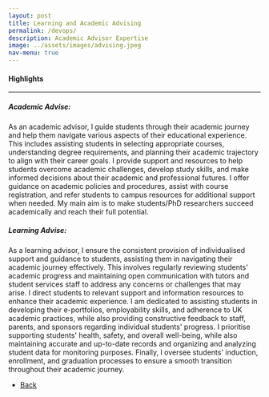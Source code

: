 ```yaml
---
layout: post
title: Learning and Academic Advising
permalink: /devops/
description: Academic Advisor Expertise 
image: ../assets/images/advising.jpeg
nav-menu: true
---
```

<h4>Highlights</h4>
<div class="table-wrapper">
  
</div>
<hr class="major" />  

<h5>Academic Advise: </h5>
As an academic advisor, I guide students through their academic journey and help them navigate various aspects of their educational experience. This includes assisting students in selecting appropriate courses, understanding degree requirements, and planning their academic trajectory to align with their career goals. I provide support and resources to help students overcome academic challenges, develop study skills, and make informed decisions about their academic and professional futures. I offer guidance on academic policies and procedures, assist with course registration, and refer students to campus resources for additional support when needed. My main aim is to make students/PhD researchers succeed academically and reach their full potential.  

<h5>Learning Advise:</h5>
As a learning advisor, I ensure the consistent provision of individualised support and guidance to students, assisting them in navigating their academic journey effectively. This involves regularly reviewing students' academic progress and maintaining open communication with tutors and student services staff to address any concerns or challenges that may arise. I direct students to relevant support and information resources to enhance their academic experience. I am dedicated to assisting students in developing their e-portfolios, employability skills, and adherence to UK academic practices, while also providing constructive feedback to staff, parents, and sponsors regarding individual students' progress. I prioritise supporting students' health, safety, and overall well-being, while also maintaining accurate and up-to-date records and organizing and analyzing student data for monitoring purposes. Finally, I oversee students' induction, enrollment, and graduation processes to ensure a smooth transition throughout their academic journey.


<ul class="actions">
<li><a href="/" class="button next scrolly">Back</a></li>
</ul>
